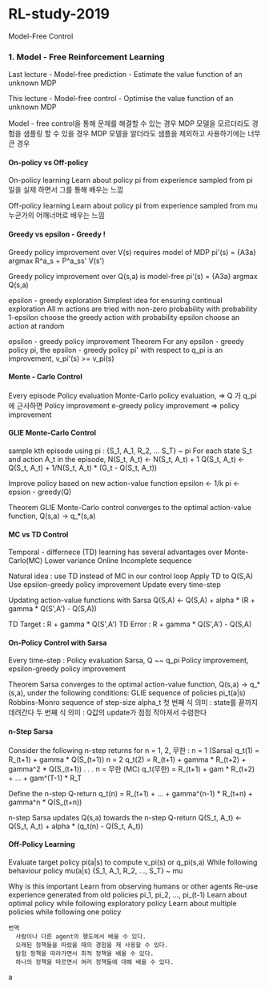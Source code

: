 # RL-study-2019

Model-Free Control

### 1. Model - Free Reinforcement Learning

  Last lecture
    - Model-free prediction
    - Estimate the value function of an unknown MDP

  This lecture
    - Model-free control
    - Optimise the value function of an unknown MDP

  Model - free control을 통해 문제를 해결할 수 있는 경우
    MDP 모델을 모르더라도 경험을 샘플링 할 수 있을 경우
    MDP 모델을 알더라도 샘플을 제외하고 사용하기에는 너무 큰 경우

#### On-policy vs Off-policy

  On-policy learning
    Learn about policy pi from experience sampled from pi
    일을 실제 하면서 그를 통해 배우는 느낌

  Off-policy learning
    Learn about policy pi from experience sampled from mu
    누군가의 어깨너머로 배우는 느낌

#### Greedy vs epsilon - Greedy !

  Greedy policy improvement over V(s) requires model of MDP
    pi'(s) = {A3a} argmax R^a_s + P^a_ss' V(s')

  Greedy policy improvement over Q(s,a) is model-free
    pi'(s) = {A3a} argmax Q(s,a)

  epsilon - greedy exploration
    Simplest idea for ensuring continual exploration
    All m actions are tried with non-zero probability
    with probability 1-epsilon choose the greedy action
    with probability epsilon choose an action at random

  epsilon - greedy policy improvement
    Theorem
      For any epsilon - greedy policy pi, the epsilon - greedy policy pi' with respect to q_pi is an improvement, v_pi'(s) >= v_pi(s)

#### Monte - Carlo Control

  Every episode
    Policy evaluation Monte-Carlo policy evaluation, => Q 가 q_pi에 근사하면
    Policy improvement e-greedy policy improvement   => policy improvement

#### GLIE Monte-Carlo Control

  sample kth episode using pi : {S_1, A_1, R_2, ... S_T} ~ pi
  For each state S_t and action A_t in the episode,
    N(S_t, A_t) <- N(S_t, A_t) + 1
    Q(S_t, A_t) <- Q(S_t, A_t) + 1/N(S_t, A_t) * (G_t - Q(S_t, A_t))

  Improve policy based on new action-value function
    epsilon <- 1/k
    pi <- epsion - greedy(Q)

  Theorem
    GLIE Monte-Carlo control converges to the optimal action-value function,
    Q(s,a) -> q_*(s,a)

#### MC vs TD Control

  Temporal - differnece (TD) learning has several advantages over Monte-Carlo(MC)
    Lower variance
    Online
    Incomplete sequence

  Natural idea : use TD instead of MC in our control loop
    Apply TD to Q(S,A)
    Use epsilon-greedy policy improvement
    Update every time-step

  Updating action-value functions with Sarsa
    Q(S,A) <- Q(S,A) + alpha * (R + gamma * Q(S',A') - Q(S,A))

  TD Target : R + gamma * Q(S',A')
  TD Error  : R + gamma * Q(S',A') - Q(S,A)

#### On-Policy Control with Sarsa

  Every time-step :
    Policy evaluation Sarsa, Q ~~ q_pi
    Policy improvement, epsilon-greedy policy improvement

  Theorem
    Sarsa converges to the optimal action-value function,
    Q(s,a) -> q_*(s,a), under the following conditions:
      GLIE sequence of policies pi_t(a|s)
      Robbins-Monro sequence of step-size alpha_t
        첫 번째 식 의미 : state를 끝까지 데려간다
        두 번째 식 의미 : Q값의 update가 점점 작아져서 수렴한다

#### n-Step Sarsa

  Consider the following n-step returns for n = 1, 2, 무한 :
    n = 1   (Sarsa) q_t(1) = R_(t+1) + gamma * Q(S_(t+1))
    n = 2           q_t(2) = R_(t+1) + gamma * R_(t+2) + gamma^2 * Q(S_(t+1))
      .
      .
      .
    n = 무한  (MC)  q_t(무한) = R_(t+1) + gam * R_(t+2) + ... + gam^(T-1) * R_T

  Define the n-step Q-return
    q_t(n) = R_(t+1) + ... + gamma^(n-1) * R_(t+n) + gamma^n * Q(S_(t+n))

  n-step Sarsa updates Q(s,a) towards the n-step Q-return
    Q(S_t, A_t) <- Q(S_t, A_t) + alpha * (q_t(n) - Q(S_t, A_t))

#### Off-Policy Learning

  Evaluate target policy pi(a|s) to compute v_pi(s) or q_pi(s,a)
  While following behaviour policy mu(a|s)
    {S_1, A_1, R_2, ..., S_T} ~ mu

  Why is this important
    Learn from observing humans or other agents
    Re-use experience generated from old policies pi_1, pi_2, ..., pi_(t-1)
    Learn about optimal policy while following exploratory policy
    Learn about multiple policies while following one policy

    번역
      사람이나 다른 agent의 행도에서 배울 수 있다.
      오래된 정책들을 따랐을 때의 경험을 재 사용할 수 있다.
      탐험 정책을 따라가면서 최적 정책을 배울 수 있다.
      하나의 정책을 따르면서 여러 정책들에 대해 배울 수 있다.


















a
